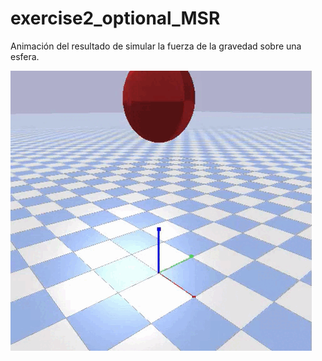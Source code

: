 # exercise2_optional_MSR

Animación del resultado de simular la fuerza de la gravedad sobre una esfera.

![Gif de ejemplo](animation_gravity.gif)
